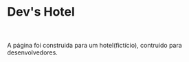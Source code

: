 # Dev's Hotel

 <br>
 <br>
A página foi construida para um hotel(fictício), contruido para desenvolvedores.
 <br>
 <br>



